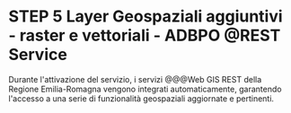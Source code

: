 # STEP 5 Layer Geospaziali aggiuntivi - raster e vettoriali - ADBPO @REST Service

Durante l'attivazione del servizio, i servizi @@@Web GIS REST della Regione Emilia-Romagna vengono integrati automaticamente, garantendo l'accesso a una serie di funzionalità geospaziali aggiornate e pertinenti.
